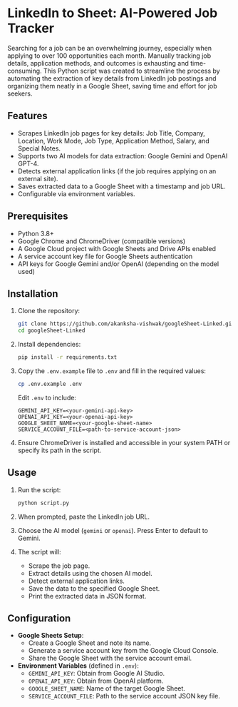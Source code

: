 # LinkedIn to Sheet: AI-Powered Job Tracker

Searching for a job can be an overwhelming journey, especially when applying to over 100 opportunities each month. Manually tracking job details, application methods, and outcomes is exhausting and time-consuming. This Python script was created to streamline the process by automating the extraction of key details from LinkedIn job postings and organizing them neatly in a Google Sheet, saving time and effort for job seekers.

## Features
- Scrapes LinkedIn job pages for key details: Job Title, Company, Location, Work Mode, Job Type, Application Method, Salary, and Special Notes.
- Supports two AI models for data extraction: Google Gemini and OpenAI GPT-4.
- Detects external application links (if the job requires applying on an external site).
- Saves extracted data to a Google Sheet with a timestamp and job URL.
- Configurable via environment variables.

## Prerequisites
- Python 3.8+
- Google Chrome and ChromeDriver (compatible versions)
- A Google Cloud project with Google Sheets and Drive APIs enabled
- A service account key file for Google Sheets authentication
- API keys for Google Gemini and/or OpenAI (depending on the model used)

## Installation
1. Clone the repository:
   ```bash
   git clone https://github.com/akanksha-vishwak/googleSheet-Linked.git
   cd googleSheet-Linked
   ```

2. Install dependencies:
   ```bash
   pip install -r requirements.txt
   ```

3. Copy the `.env.example` file to `.env` and fill in the required values:
   ```bash
   cp .env.example .env
   ```
   Edit `.env` to include:
   ```plaintext
   GEMINI_API_KEY=<your-gemini-api-key>
   OPENAI_API_KEY=<your-openai-api-key>
   GOOGLE_SHEET_NAME=<your-google-sheet-name>
   SERVICE_ACCOUNT_FILE=<path-to-service-account-json>
   ```

4. Ensure ChromeDriver is installed and accessible in your system PATH or specify its path in the script.

## Usage
1. Run the script:
   ```bash
   python script.py
   ```

2. When prompted, paste the LinkedIn job URL.
3. Choose the AI model (`gemini` or `openai`). Press Enter to default to Gemini.
4. The script will:
   - Scrape the job page.
   - Extract details using the chosen AI model.
   - Detect external application links.
   - Save the data to the specified Google Sheet.
   - Print the extracted data in JSON format.


## Configuration
- **Google Sheets Setup**:
  - Create a Google Sheet and note its name.
  - Generate a service account key from the Google Cloud Console.
  - Share the Google Sheet with the service account email.
- **Environment Variables** (defined in `.env`):
  - `GEMINI_API_KEY`: Obtain from Google AI Studio.
  - `OPENAI_API_KEY`: Obtain from OpenAI platform.
  - `GOOGLE_SHEET_NAME`: Name of the target Google Sheet.
  - `SERVICE_ACCOUNT_FILE`: Path to the service account JSON key file.